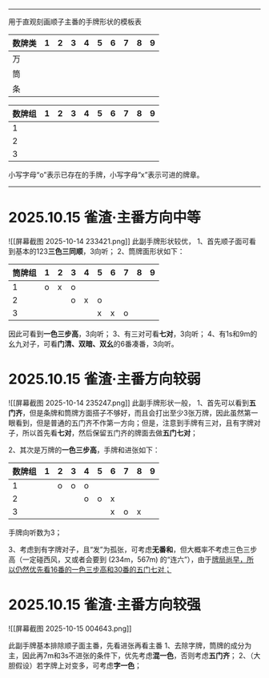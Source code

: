 
---
用于直观刻画顺子主番的手牌形状的模板表

| 数牌类 | 1   | 2   | 3   | 4   | 5   | 6   | 7   | 8   | 9   |
| --- | --- | --- | --- | --- | --- | --- | --- | --- | --- |
| 万   |     |     |     |     |     |     |     |     |     |
| 筒   |     |     |     |     |     |     |     |     |     |
| 条   |     |     |     |     |     |     |     |     |     |

| 数牌组 | 1   | 2   | 3   | 4   | 5   | 6   | 7   | 8   | 9   |
| --- | --- | --- | --- | --- | --- | --- | --- | --- | --- |
| 1   |     |     |     |     |     |     |     |     |     |
| 2   |     |     |     |     |     |     |     |     |     |
| 3   |     |     |     |     |     |     |     |     |     |

小写字母“o”表示已存在的手牌，小写字母“x”表示可进的牌章。

---
# 2025.10.15 雀渣·主番方向中等
![[屏幕截图 2025-10-14 233421.png]]
此副手牌形状较优，
1、首先顺子面可看到基本的123**三色三同顺**，3向听；
2、筒牌面形状如下：

| 筒牌组 | 1   | 2   | 3   | 4   | 5   | 6   | 7   | 8   | 9   |
| --- | --- | --- | --- | --- | --- | --- | --- | --- | --- |
| 1   | o   | x   | o   |     |     |     |     |     |     |
| 2   |     |     | o   | x   | o   |     |     |     |     |
| 3   |     |     |     |     | x   | x   | o   |     |     |

因此可看到**一色三步高**，3向听；
3、有三对可看**七对**，3向听；
4、有1s和9m的幺九对子，可看**门清、双暗、双幺**的6番凑番，3向听。


# 2025.10.15 雀渣·主番方向较弱
![[屏幕截图 2025-10-14 235247.png]]
此副手牌形状一般，
1、首先可以看到**五门齐**，但是条牌和筒牌方面搭子不够好，而且会打出至少3张万牌，因此虽然第一眼看到，但是普通的五门齐不作第一方向；但是，注意到手牌有三对，且有字牌对子，所以首先看**七对**，然后保留五门齐的牌面去做**五门七对**；

2、其次是万牌的**一色三步高**，手牌和进张如下：

| 数牌组 | 1   | 2   | 3   | 4   | 5   | 6   | 7   | 8   | 9   |
| --- | --- | --- | --- | --- | --- | --- | --- | --- | --- |
| 1   |     | o   | o   | o   |     |     |     |     |     |
| 2   |     |     |     | o   | o   | x   |     |     |     |
| 3   |     |     |     |     |     | x   | o   | x   |     |

手牌向听数为3；

3、考虑到有字牌对子，且“发”为孤张，可考虑**无番和**，但大概率不考虑三色三步高（一定碰西风，又或者会要到 (234m，567m) 的“连六”），由于<u>牌局尚早，所以仍然优先看16番的一色三步高和30番的五门七对；</u>

# 2025.10.15 雀渣·主番方向较强
![[屏幕截图 2025-10-15 004643.png]]

此副手牌基本排除顺子面主番，先看进张再看主番
1、去除字牌，筒牌的成分为主，因此再7m和3s不进张的条件下，优先考虑**混一色**，否则考虑**五门齐**；
2、（大胆假设）若字牌上对变多，可考虑**字一色**；
